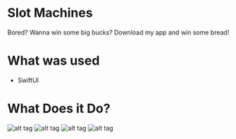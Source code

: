 # Slot Machines
Bored? Wanna win some big bucks? Download my app and win some bread! 
# What was used
- SwiftUI

# What Does it Do?
![alt tag](https://github.com/TolentinoDev/slotMachines/Plain.PNG)
![alt tag](https://github.com/TolentinoDev/slotMachines/Pair.PNG)
![alt tag](https://github.com/TolentinoDev/slotMachines/Pair2.PNG)
![alt tag](https://github.com/TolentinoDev/slotMachines/Diagnol.PNG)
